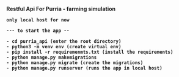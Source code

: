 <b> Restful Api For Purria - farming simulation <b>
  
    only local host for now 

    --- to start the app --

    - cd purria_api (enter the root directory)
    - python3 -m venv env (create virtual env)
    - pip install -r requiremenmts.txt (install the requirements)
    - python manage.py makemigrations 
    - python manage.py migrate (create the migrations)
    - python manage.py runserver (runs the app in local host)
